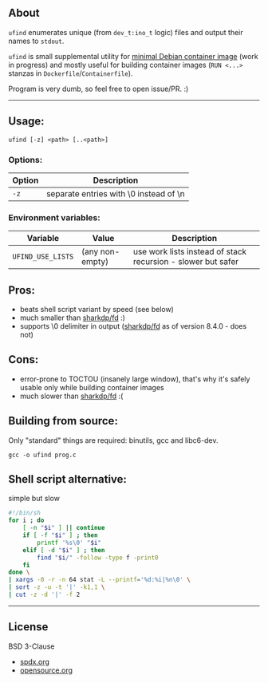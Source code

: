 ## About

`ufind` enumerates unique (from `dev_t:ino_t` logic) files and output their names to `stdout`.

`ufind` is small supplemental utility for [minimal Debian container image](https://github.com/rockdrilla/docker-debian) (work in progress) and mostly useful for building container images (`RUN <...>` stanzas in `Dockerfile`/`Containerfile`).

Program is very dumb, so feel free to open issue/PR. :)

---

## Usage:

`ufind [-z] <path> [..<path>]`

### Options:

| Option | Description                            |
| ------ | -------------------------------------- |
|  `-z`  | separate entries with \0 instead of \n |

### Environment variables:

| Variable          | Value           | Description                                                  |
| ----------------- | --------------- | ------------------------------------------------------------ |
| `UFIND_USE_LISTS` | (any non-empty) | use work lists instead of stack recursion - slower but safer |

## Pros:

- beats shell script variant by speed (see below)
- much smaller than [sharkdp/fd](https://github.com/sharkdp/fd) :)
- supports \0 delimiter in output ([sharkdp/fd](https://github.com/sharkdp/fd) as of version 8.4.0 - does not)

## Cons:

- error-prone to TOCTOU (insanely large window), that's why it's safely usable only while building container images
- much slower than [sharkdp/fd](https://github.com/sharkdp/fd) :(

## Building from source:

Only "standard" things are required: binutils, gcc and libc6-dev.

`gcc -o ufind prog.c`

## Shell script alternative:

simple but slow

```sh
#!/bin/sh
for i ; do
    [ -n "$i" ] || continue
    if [ -f "$i" ] ; then
        printf '%s\0' "$i"
    elif [ -d "$i" ] ; then
        find "$i/" -follow -type f -print0
    fi
done \
| xargs -0 -r -n 64 stat -L --printf='%d:%i|%n\0' \
| sort -z -u -t '|' -k1,1 \
| cut -z -d '|' -f 2
```

---

## License

BSD 3-Clause
- [spdx.org](https://spdx.org/licenses/BSD-3-Clause.html)
- [opensource.org](https://opensource.org/licenses/BSD-3-Clause)
